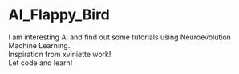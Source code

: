 # AI_Flappy_Bird
I am interesting AI and find out some tutorials using Neuroevolution Machine Learning. <br>
Inspiration from xviniette work! <br>
Let code and learn!
